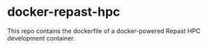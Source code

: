 # docker-repast-hpc
This repo contains the dockerfile of a docker-powered Repast HPC development container. 
